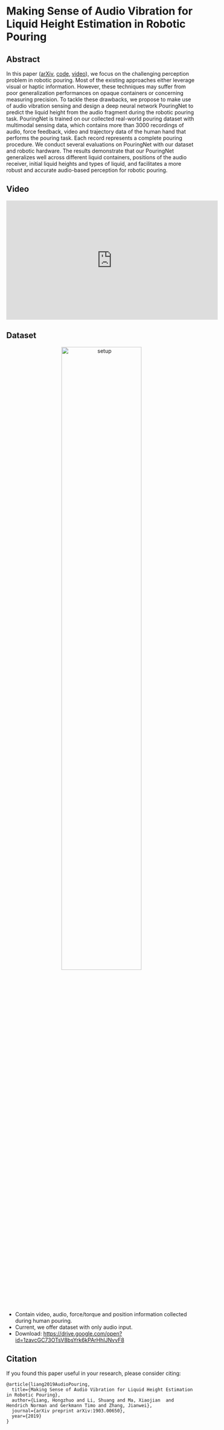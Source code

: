 # Making Sense of Audio Vibration for Liquid Height Estimation in Robotic Pouring
## Abstract
In this paper ([arXiv](https://arxiv.org/abs/1903.00650), [code](https://github.com/lianghongzhuo/AudioPouring), [video](https://www.youtube.com/embed/ZRUdyDkdspY)), we focus on the challenging perception problem in robotic pouring. Most of the existing approaches either leverage visual or haptic information. However, these techniques may suffer from poor generalization performances on opaque containers or concerning measuring precision. To tackle these drawbacks, we propose to make use of audio vibration sensing and design a deep neural network PouringNet to predict the liquid height from the audio fragment during the robotic pouring task. PouringNet is trained on our collected real-world pouring dataset with multimodal sensing data, which contains more than 3000 recordings of audio, force feedback, video and trajectory data of the human hand that performs the pouring task. Each record represents a complete pouring procedure. We conduct several evaluations on PouringNet with our dataset and robotic hardware. The results demonstrate that our PouringNet generalizes well across different liquid containers, positions of the audio receiver, initial liquid heights and types of liquid, and facilitates a more robust and accurate audio-based perception for robotic pouring.

## Video
<iframe width="560" height="315" src="https://www.youtube.com/embed/ZRUdyDkdspY" frameborder="0" allow="accelerometer; autoplay; encrypted-media; gyroscope; picture-in-picture" allowfullscreen></iframe>

## Dataset
<p align="center">
<img src="images/setup.svg" width="65%" alt="setup" style="margin-left:auto;margin-right:auto;display:block">
</p>

- Contain video, audio, force/torque and position information collected during human pouring.
- Current, we offer dataset with only audio input.
- Download:  https://drive.google.com/open?id=1zavcGC73OTsV8bsYrk6kPArHhIJNvvF8

## Citation
If you found this paper useful in your research, please consider citing:

```plain
@article{liang2019AudioPouring,
  title={Making Sense of Audio Vibration for Liquid Height Estimation in Robotic Pouring},
  author={Liang, Hongzhuo and Li, Shuang and Ma, Xiaojian  and Hendrich Norman and Gerkmann Timo and Zhang, Jianwei},
  journal={arXiv preprint arXiv:1903.00650},
  year={2019}
}
```
